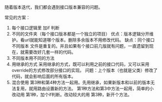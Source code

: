 随着版本迭代，我们都会遇到接口版本兼容的问题。

常见的方案：
1. 每个接口逻辑里 加if 判断
2. 不同的文件夹（每个接口版本都是一个独立的项目）
优点：版本逻辑分开维护。看url就能知道哪个版本。删除多余版本不用修改代码。
缺点：同个接口不同版本 文件是重复的。并且如果有个接口前几版就有问题，一直遗留到现在，就需要改好几套一样的代码。
3. 不同版本用不同的方法
4. 用继承的方式
采用继承的方式，既可以利用之前的接口代码，又可以采用override的方式修改部分接口的实现。
问题：上个版本（也就是父类）修改了代码，就会影响后面的所有版本。
5. 混合使用
第3种和第4种方法一起用。先用继承，如果新版本和以前的版本无法复用，就用路由设置新的方法。
第1种方法和第3中方法一起用，简单的小改动用 第1种，加个if判断。改动较大的用 第3种，新开个方法。